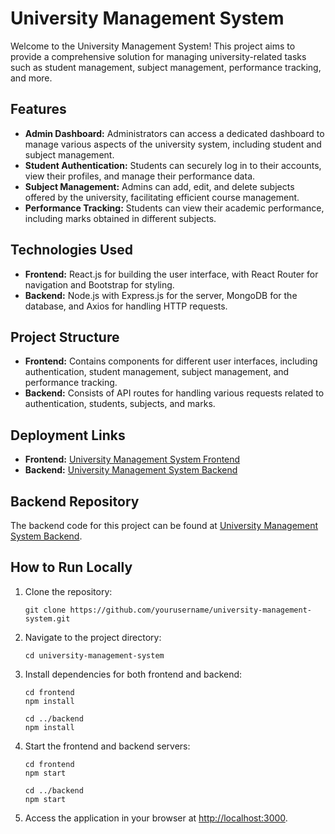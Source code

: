 
# University Management System

Welcome to the University Management System! This project aims to provide a comprehensive solution for managing university-related tasks such as student management, subject management, performance tracking, and more.

## Features

- **Admin Dashboard:** Administrators can access a dedicated dashboard to manage various aspects of the university system, including student and subject management.
- **Student Authentication:** Students can securely log in to their accounts, view their profiles, and manage their performance data.
- **Subject Management:** Admins can add, edit, and delete subjects offered by the university, facilitating efficient course management.
- **Performance Tracking:** Students can view their academic performance, including marks obtained in different subjects.

## Technologies Used

- **Frontend:** React.js for building the user interface, with React Router for navigation and Bootstrap for styling.
- **Backend:** Node.js with Express.js for the server, MongoDB for the database, and Axios for handling HTTP requests.

## Project Structure

- **Frontend:** Contains components for different user interfaces, including authentication, student management, subject management, and performance tracking.
- **Backend:** Consists of API routes for handling various requests related to authentication, students, subjects, and marks.

## Deployment Links

- **Frontend:** [University Management System Frontend](https://uni-frontend-three.vercel.app/)
- **Backend:** [University Management System Backend](https://uni-backend-xepm.onrender.com/api)

## Backend Repository

The backend code for this project can be found at [University Management System Backend](https://github.com/saikrishnayadav764/uni_backend).

## How to Run Locally

1. Clone the repository:

   ```
   git clone https://github.com/yourusername/university-management-system.git
   ```

2. Navigate to the project directory:

   ```
   cd university-management-system
   ```

3. Install dependencies for both frontend and backend:

   ```
   cd frontend
   npm install

   cd ../backend
   npm install
   ```

4. Start the frontend and backend servers:

   ```
   cd frontend
   npm start

   cd ../backend
   npm start
   ```

5. Access the application in your browser at [http://localhost:3000](http://localhost:3000).


